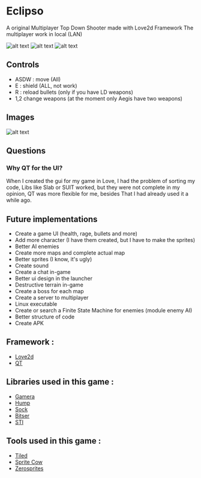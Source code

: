 # Eclipso

A original Multiplayer Top Down Shooter made with Love2d Framework
The multiplayer work in local (LAN)

![alt text](https://img.shields.io/badge/Love-11.2-ff69b4.svg) ![alt text](https://img.shields.io/badge/Qt-5.12.3-brightgreen.svg) ![alt text](https://img.shields.io/badge/Status-Beta%203.0-orange.svg)

## Controls

* ASDW : move (All)
* E : shield (ALL, not work)
* R : reload bullets (only if you have LD weapons)
* 1,2 change weapons (at the moment only Aegis have two weapons)

## Images

![alt text](https://i.imgur.com/N5g1VdC.png)

## Questions
  ### Why QT for the UI?

  When I created the gui for my game in Love, I had the problem of sorting my code, Libs like Slab or SUIT worked, but they were not  complete in my opinion, QT was more flexible for me, besides That I had already used it a while ago.

## Future implementations

* Create a game UI (health, rage, bullets and more)
* Add more character (I have them created, but I have to make the sprites)
* Better AI enemies
* Create more maps and complete actual map
* Better sprites (I know, it's ugly)
* Create sound
* Create a chat in-game
* Better ui design in the launcher
* Destructive terrain in-game
* Create a boss for each map
* Create a server to multiplayer
* Linux executable
* Create or search a Finite State Machine for enemies (module enemy AI)
* Better structure of code
* Create APK

## Framework :

* [Love2d](https://love2d.org/)
* [QT](https://www.qt.io/)

## Libraries used in this game :

* [Gamera](https://github.com/kikito/gamera)
* [Hump](https://github.com/vrld/hump)
* [Sock](https://github.com/camchenry/sock.lua)
* [Bitser](https://github.com/gvx/bitser)
* [STI](https://github.com/karai17/Simple-Tiled-Implementation)

## Tools used in this game :

* [Tiled](https://www.mapeditor.org/)
* [Sprite Cow](http://www.spritecow.com/)
* [Zerosprites](http://zerosprites.com/)
